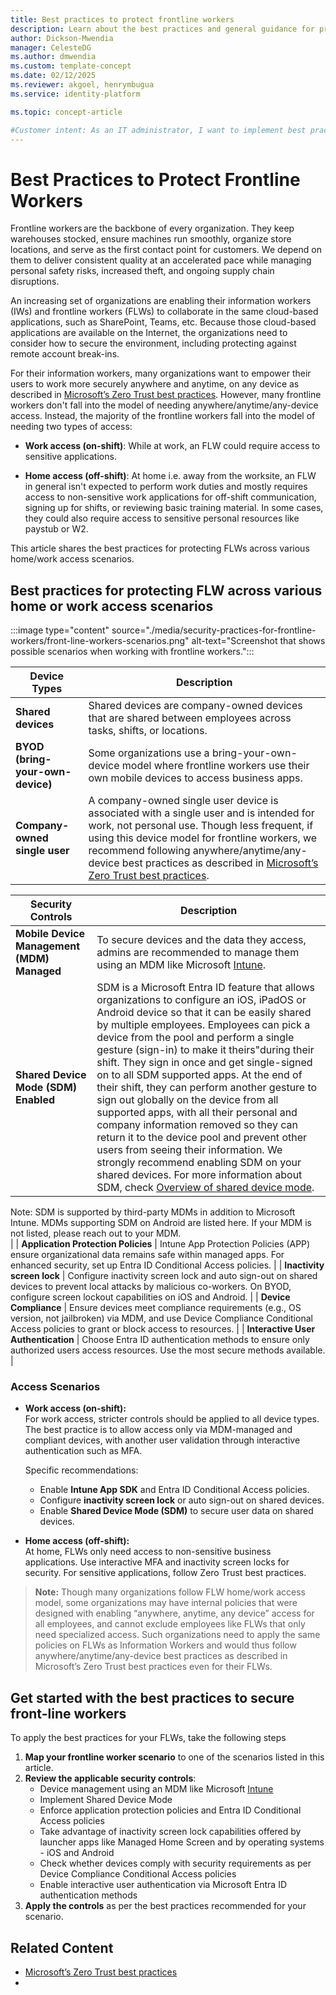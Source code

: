 ```yaml
---
title: Best practices to protect frontline workers
description: Learn about the best practices and general guidance for protecting frontline workers in an organization
author: Dickson-Mwendia
manager: CelesteDG
ms.author: dmwendia
ms.custom: template-concept
ms.date: 02/12/2025
ms.reviewer: akgoel, henrymbugua
ms.service: identity-platform

ms.topic: concept-article

#Customer intent: As an IT administrator, I want to implement best practices for protecting frontline workers' access to corporate resources so that I can ensure their work and personal data remain secure while optimizing their productivity across various devices and access scenarios.
---
```


# Best Practices to Protect Frontline Workers

Frontline workers are the backbone of every organization. They keep warehouses stocked, ensure machines run smoothly, organize store locations, and serve as the first contact point for customers. We depend on them to deliver consistent quality at an accelerated pace while managing personal safety risks, increased theft, and ongoing supply chain disruptions.  

An increasing set of organizations are enabling their information workers (IWs) and frontline workers (FLWs) to collaborate in the same cloud-based applications, such as SharePoint, Teams, etc. Because those cloud-based applications are available on the Internet, the organizations need to consider how to secure the environment, including protecting against remote account break-ins.  

For their information workers, many organizations want to empower their users to work more securely anywhere and anytime, on any device as described in [Microsoft’s Zero Trust best practices](/security/business/zero-trust). However, many frontline workers don't fall into the model of needing anywhere/anytime/any-device access. Instead, the majority of the frontline workers fall into the model of needing two types of access: 

- **Work access (on-shift)**: While at work, an FLW could require access to sensitive applications. 

- **Home access (off-shift)**: At home i.e. away from the worksite, an FLW in general isn't expected to perform work duties and mostly requires access to non-sensitive work applications for off-shift communication, signing up for shifts, or reviewing basic training material. In some cases, they could also require access to sensitive personal resources like paystub or W2.   

This article shares the best practices for protecting FLWs across various home/work access scenarios.  

## Best practices for protecting FLW across various home or work access scenarios

:::image type="content" source="./media/security-practices-for-frontline-workers/front-line-workers-scenarios.png" alt-text="Screenshot that shows possible scenarios when working with frontline workers.":::

| **Device Types**            | **Description**           |
|-----------------------------|---------------------------|
| **Shared devices**          | Shared devices are company-owned devices that are shared between employees across tasks, shifts, or locations.                                          |
| **BYOD (bring-your-own-device)** | Some organizations use a bring-your-own-device model where frontline workers use their own mobile devices to access business apps.                    |
| **Company-owned single user** |A company-owned single user device is associated with a single user and is intended for work, not personal use. Though less frequent, if using this device model for frontline workers, we recommend following anywhere/anytime/any-device best practices as described in  [Microsoft’s Zero Trust best practices](/security/business/zero-trust). |

| **Security Controls**     | **Description**             |
|---------------------------|-----------------------------|
| **Mobile Device Management (MDM) Managed** | To secure devices and the data they access, admins are recommended to manage them using an MDM like Microsoft [Intune](/mem/intune/fundamentals/manage-devices).                                                                 |
| **Shared Device Mode (SDM) Enabled**       | SDM is a Microsoft Entra ID feature that allows organizations to configure an iOS, iPadOS or Android device so that it can be easily shared by multiple employees. Employees can pick a device from the pool and perform a single gesture (sign-in) to make it theirs"during their shift. They sign in once and get single-signed on to all SDM supported apps. At the end of their shift, they can perform another gesture to sign out globally on the device from all supported apps, with all their personal and company information removed so they can return it to the device pool and prevent other users from seeing their information. We strongly recommend enabling SDM on your shared devices. For more information about SDM, check [Overview of shared device mode](msal-shared-devices.md). 

Note: SDM is supported by third-party MDMs in addition to Microsoft Intune. MDMs supporting SDM on Android are listed here. If your MDM is not listed, please reach out to your MDM.  
 |
| **Application Protection Policies**       | Intune App Protection Policies (APP) ensure organizational data remains safe within managed apps. For enhanced security, set up Entra ID Conditional Access policies.                                      |
| **Inactivity screen lock**                | Configure inactivity screen lock and auto sign-out on shared devices to prevent local attacks by malicious co-workers. On BYOD, configure screen lockout capabilities on iOS and Android.                 |
| **Device Compliance**                     | Ensure devices meet compliance requirements (e.g., OS version, not jailbroken) via MDM, and use Device Compliance Conditional Access policies to grant or block access to resources.                       |
| **Interactive User Authentication**       | Choose Entra ID authentication methods to ensure only authorized users access resources. Use the most secure methods available.                |

### Access Scenarios

- **Work access (on-shift):**  
  For work access, stricter controls should be applied to all device types. The best practice is to allow access only via MDM-managed and compliant devices, with another user validation through interactive authentication such as MFA.  

  Specific recommendations:
  - Enable **Intune App SDK** and Entra ID Conditional Access policies.
  - Configure **inactivity screen lock** or auto sign-out on shared devices.
  - Enable **Shared Device Mode (SDM)** to secure user data on shared devices.

- **Home access (off-shift):**  
  At home, FLWs only need access to non-sensitive business applications. Use interactive MFA and inactivity screen locks for security. For sensitive applications, follow Zero Trust best practices.

> **Note:** Though many organizations follow FLW home/work access model, some organizations may have internal policies that were designed with enabling “anywhere, anytime, any device” access for all employees, and cannot exclude employees like FLWs that only need specialized access. Such organizations need to apply the same policies on FLWs as Information Workers and would thus follow anywhere/anytime/any-device best practices as described in Microsoft’s Zero Trust best practices even for their FLWs. 

## Get started with the best practices to secure front-line workers

To apply the best practices for your FLWs, take the following steps

1. **Map your frontline worker scenario** to one of the scenarios listed in this article.
1. **Review the applicable security controls**:
   - Device management using an MDM like Microsoft [Intune](/mem/intune/fundamentals/manage-devices)
   - Implement Shared Device Mode
   - Enforce application protection policies and Entra ID Conditional Access policies
   - Take advantage of inactivity screen lock capabilities offered by launcher apps like Managed Home Screen and by operating systems - iOS and Android
   - Check whether devices comply with security requirements as per Device Compliance Conditional Access policies
   - Enable interactive user authentication via Microsoft Entra ID authentication methods
1. **Apply the controls** as per the best practices recommended for your scenario.

## Related Content
 - [Microsoft’s Zero Trust best practices](/security/business/zero-trust)
 - 

